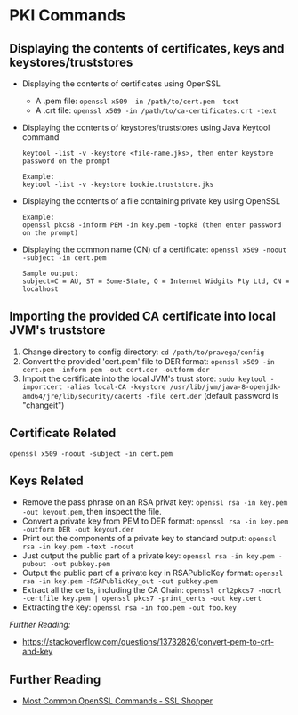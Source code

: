 # PKI Commands

## Displaying the contents of certificates, keys and keystores/truststores

* Displaying the contents of certificates using OpenSSL
  * A .pem file: ``openssl x509 -in /path/to/cert.pem -text``
  * A .crt file: ``openssl x509 -in /path/to/ca-certificates.crt -text``
  
 * Displaying the contents of keystores/truststores using Java Keytool command
   ```
   keytool -list -v -keystore <file-name.jks>, then enter keystore password on the prompt
   
   Example:
   keytool -list -v -keystore bookie.truststore.jks
   ```
   
 * Displaying the contents of a file containing private key using OpenSSL
   ```
   Example:
   openssl pkcs8 -inform PEM -in key.pem -topk8 (then enter password on the prompt)
   ```
   
 * Displaying the common name (CN) of a certificate: ``openssl x509 -noout -subject -in cert.pem``
 
   ``` 
   Sample output:
   subject=C = AU, ST = Some-State, O = Internet Widgits Pty Ltd, CN = localhost
   ```
 
## Importing the provided CA certificate into local JVM's truststore

1. Change directory to config directory: ``cd /path/to/pravega/config`` 
2. Convert the provided 'cert.pem' file to DER format: ``openssl x509 -in cert.pem -inform pem -out cert.der -outform der``
3. Import the certificate into the local JVM's trust store: 
   ```sudo keytool -importcert -alias local-CA -keystore /usr/lib/jvm/java-8-openjdk-amd64/jre/lib/security/cacerts -file cert.der``` (default password is "changeit")

## Certificate Related

``openssl x509 -noout -subject -in cert.pem``

## Keys Related

* Remove the pass phrase on an RSA privat key: ``openssl rsa -in key.pem -out keyout.pem``, then inspect the file.
* Convert a private key from PEM to DER format: ``openssl rsa -in key.pem -outform DER -out keyout.der``
* Print out the components of a private key to standard output: ``openssl rsa -in key.pem -text -noout``
* Just output the public part of a private key: ``openssl rsa -in key.pem -pubout -out pubkey.pem``
* Output the public part of a private key in RSAPublicKey format: ``openssl rsa -in key.pem -RSAPublicKey_out -out pubkey.pem``
* Extract all the certs, including the CA Chain: ``openssl crl2pkcs7 -nocrl -certfile key.pem | openssl pkcs7 -print_certs -out key.cert``
* Extracting the key: ``openssl rsa -in foo.pem -out foo.key``


*Further Reading:*
* https://stackoverflow.com/questions/13732826/convert-pem-to-crt-and-key

## Further Reading
* [Most Common OpenSSL Commands - SSL Shopper](https://www.sslshopper.com/article-most-common-openssl-commands.html)
